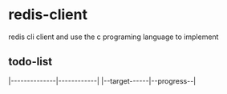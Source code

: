 # redis-client
redis cli client and use the c programing language to implement


## todo-list
|--------------|------------|
|--target------|--progress--|

